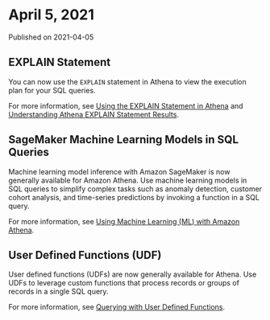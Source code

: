 # April 5, 2021<a name="release-note-2021-04-05"></a>

Published on 2021\-04\-05

## EXPLAIN Statement<a name="release-note-2021-04-05-explain-statement"></a>

You can now use the `EXPLAIN` statement in Athena to view the execution plan for your SQL queries\.

For more information, see [Using the EXPLAIN Statement in Athena](athena-explain-statement.md) and [Understanding Athena EXPLAIN Statement Results](athena-explain-statement-understanding.md)\.

## SageMaker Machine Learning Models in SQL Queries<a name="release-note-2021-04-05-machine-learning"></a>

Machine learning model inference with Amazon SageMaker is now generally available for Amazon Athena\. Use machine learning models in SQL queries to simplify complex tasks such as anomaly detection, customer cohort analysis, and time\-series predictions by invoking a function in a SQL query\.

For more information, see [Using Machine Learning \(ML\) with Amazon Athena](querying-mlmodel.md)\.

## User Defined Functions \(UDF\)<a name="release-note-2021-04-05-udfs"></a>

User defined functions \(UDFs\) are now generally available for Athena\. Use UDFs to leverage custom functions that process records or groups of records in a single SQL query\.

For more information, see [Querying with User Defined Functions](querying-udf.md)\.